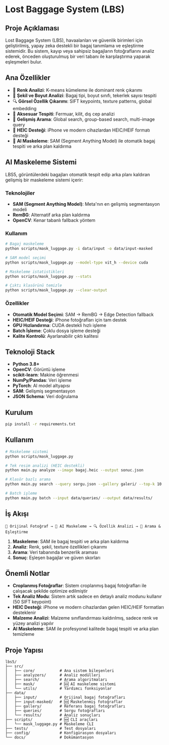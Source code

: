 # Lost Baggage System (LBS)

## Proje Açıklaması
Lost Baggage System (LBS), havaalanları ve güvenlik birimleri için geliştirilmiş, yapay zeka destekli bir bagaj tanımlama ve eşleştirme sistemidir. Bu sistem, kayıp veya sahipsiz bagajların fotoğraflarını analiz ederek, önceden oluşturulmuş bir veri tabanı ile karşılaştırma yaparak eşleşmeleri bulur.

## Ana Özellikler
- 🎨 **Renk Analizi**: K-means kümeleme ile dominant renk çıkarımı
- 📐 **Şekil ve Boyut Analizi**: Bagaj tipi, boyut sınıfı, tekerlek sayısı tespiti
- 🔍 **Görsel Özellik Çıkarımı**: SIFT keypoints, texture patterns, global embedding
- 🔧 **Aksesuar Tespiti**: Fermuar, kilit, dış cep analizi
- 🚀 **Gelişmiş Arama**: Global search, group-based search, multi-image query
- 📱 **HEIC Desteği**: iPhone ve modern cihazlardan HEIC/HEIF formatı desteği
- 🤖 **AI Maskeleme**: SAM (Segment Anything Model) ile otomatik bagaj tespiti ve arka plan kaldırma

## AI Maskeleme Sistemi
LBS5, görüntülerdeki bagajları otomatik tespit edip arka planı kaldıran gelişmiş bir maskeleme sistemi içerir:

### Teknolojiler
- **SAM (Segment Anything Model)**: Meta'nın en gelişmiş segmentasyon modeli
- **RemBG**: Alternatif arka plan kaldırma
- **OpenCV**: Kenar tabanlı fallback yöntem

### Kullanım
```bash
# Bagaj maskeleme
python scripts/mask_luggage.py -i data/input -o data/input-masked

# SAM model seçimi
python scripts/mask_luggage.py --model-type vit_h --device cuda

# Maskeleme istatistikleri
python scripts/mask_luggage.py --stats

# Çıktı klasörünü temizle
python scripts/mask_luggage.py --clear-output
```

### Özellikler
- **Otomatik Model Seçimi**: SAM → RemBG → Edge Detection fallback
- **HEIC/HEIF Desteği**: iPhone fotoğrafları için tam destek
- **GPU Hızlandırma**: CUDA destekli hızlı işleme
- **Batch İşleme**: Çoklu dosya işleme desteği
- **Kalite Kontrolü**: Ayarlanabilir çıktı kalitesi

## Teknoloji Stack
- **Python 3.8+**
- **OpenCV**: Görüntü işleme
- **scikit-learn**: Makine öğrenmesi
- **NumPy/Pandas**: Veri işleme
- **PyTorch**: AI model altyapısı
- **SAM**: Gelişmiş segmentasyon
- **JSON Schema**: Veri doğrulama

## Kurulum
```bash
pip install -r requirements.txt
```

## Kullanım
```bash
# Maskeleme sistemi
python scripts/mask_luggage.py

# Tek resim analizi (HEIC destekli)
python main.py analyze --image bagaj.heic --output sonuc.json

# Klasör bazlı arama
python main.py search --query sorgu.json --gallery galeri/ --top-k 10

# Batch işleme
python main.py batch --input data/queries/ --output data/results/
```

## İş Akışı
```
📸 Orijinal Fotoğraf → 🤖 AI Maskeleme → 🔍 Özellik Analizi → 🎯 Arama & Eşleştirme
```

1. **Maskeleme**: SAM ile bagaj tespiti ve arka plan kaldırma
2. **Analiz**: Renk, şekil, texture özellikleri çıkarımı  
3. **Arama**: Veri tabanında benzerlik araması
4. **Sonuç**: Eşleşen bagajlar ve güven skorları

## Önemli Notlar
- **Croplanmış Fotoğraflar**: Sistem croplanmış bagaj fotoğrafları ile çalışacak şekilde optimize edilmiştir
- **Tek Analiz Modu**: Sistem artık sadece en detaylı analiz modunu kullanır (50 SIFT keypoint)
- **HEIC Desteği**: iPhone ve modern cihazlardan gelen HEIC/HEIF formatları desteklenir
- **Malzeme Analizi**: Malzeme sınıflandırması kaldırılmış, sadece renk ve yüzey analizi yapılır
- **AI Maskeleme**: SAM ile profesyonel kalitede bagaj tespiti ve arka plan temizleme

## Proje Yapısı
```
lbs5/
├── src/
│   ├── core/           # Ana sistem bileşenleri
│   ├── analyzers/      # Analiz modülleri
│   ├── search/         # Arama algoritmaları
│   ├── mask/           # 🆕 AI maskeleme sistemi
│   └── utils/          # Yardımcı fonksiyonlar
├── data/
│   ├── input/          # Orijinal bagaj fotoğrafları
│   ├── input-masked/   # 🆕 Maskelenmiş fotoğraflar
│   ├── gallery/        # Referans bagaj fotoğrafları
│   ├── queries/        # Sorgu fotoğrafları
│   └── results/        # Analiz sonuçları
├── scripts/            # 🆕 CLI araçları
│   └── mask_luggage.py # Maskeleme CLI
├── tests/              # Test dosyaları
├── config/             # Konfigürasyon dosyaları
└── docs/               # Dokümantasyon
```